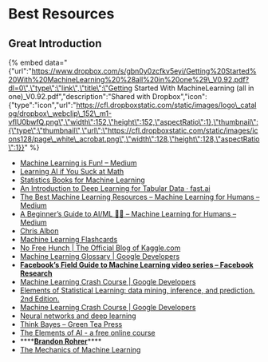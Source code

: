 # Best Resources

## Great Introduction

{% embed data="{\"url\":\"https://www.dropbox.com/s/gbn0y0zcfkv5eyi/Getting%20Started%20With%20MachineLearning%20%28all%20in%20one%29\_V0.92.pdf?dl=0\",\"type\":\"link\",\"title\":\"Getting Started With MachineLearning \(all in one\)\_V0.92.pdf\",\"description\":\"Shared with Dropbox\",\"icon\":{\"type\":\"icon\",\"url\":\"https://cfl.dropboxstatic.com/static/images/logo\_catalog/dropbox\_webclip\_152\_m1-vflU0bwfQ.png\",\"width\":152,\"height\":152,\"aspectRatio\":1},\"thumbnail\":{\"type\":\"thumbnail\",\"url\":\"https://cfl.dropboxstatic.com/static/images/icons128/page\_white\_acrobat.png\",\"width\":128,\"height\":128,\"aspectRatio\":1}}" %}

* [Machine Learning is Fun! – Medium](https://medium.com/@ageitgey/machine-learning-is-fun-80ea3ec3c471)
* [Learning AI if You Suck at Math](https://hackernoon.com/learning-ai-if-you-suck-at-math-8bdfb4b79037)
* [Statistics Books for Machine Learning](https://machinelearningmastery.com/statistics-books-for-machine-learning/)
* [An Introduction to Deep Learning for Tabular Data · fast.ai](http://www.fast.ai/2018/04/29/categorical-embeddings/)
* [The Best Machine Learning Resources – Machine Learning for Humans – Medium](https://medium.com/machine-learning-for-humans/how-to-learn-machine-learning-24d53bb64aa1)
* [A Beginner’s Guide to AI/ML 🤖👶 – Machine Learning for Humans – Medium](https://medium.com/machine-learning-for-humans/why-machine-learning-matters-6164faf1df12)
* [Chris Albon](https://chrisalbon.com/)
* [Machine Learning Flashcards](https://store.chrisalbon.com/dashboard)
* [No Free Hunch \| The Official Blog of Kaggle.com](http://blog.kaggle.com/)
* [Machine Learning Glossary  \|  Google Developers](https://developers.google.com/machine-learning/glossary/)
* [**Facebook’s Field Guide to Machine Learning video series – Facebook Research**](https://research.fb.com/the-facebook-field-guide-to-machine-learning-video-series/)
* [Machine Learning Crash Course  \|  Google Developers](https://developers.google.com/machine-learning/crash-course/)
* [Elements of Statistical Learning: data mining, inference, and prediction. 2nd Edition.](https://web.stanford.edu/~hastie/ElemStatLearn/)
* [Machine Learning Crash Course  \|  Google Developers](https://developers.google.com/machine-learning/crash-course/)
* [Neural networks and deep learning](http://neuralnetworksanddeeplearning.com/index.html)
* [Think Bayes – Green Tea Press](http://greenteapress.com/wp/think-bayes/)
* [The Elements of AI - a free online course](https://www.elementsofai.com/)
* \*\*\*\*[**Brandon Rohrer**](https://brohrer.github.io/blog.html)\*\*\*\*
* [The Mechanics of Machine Learning](https://mlbook.explained.ai/)

